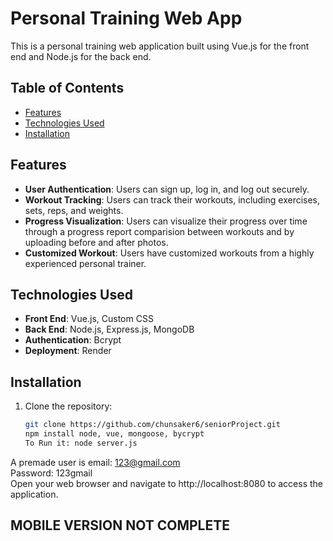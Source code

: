 # Personal Training Web App

This is a personal training web application built using Vue.js for the front end and Node.js for the back end.

## Table of Contents

- [Features](#features)
- [Technologies Used](#technologies-used)
- [Installation](#installation)

## Features

- **User Authentication**: Users can sign up, log in, and log out securely.
- **Workout Tracking**: Users can track their workouts, including exercises, sets, reps, and weights.
- **Progress Visualization**: Users can visualize their progress over time through a progress report comparision between workouts and by uploading before and after photos.
- **Customized Workout**: Users have customized workouts from a highly experienced personal trainer.

## Technologies Used

- **Front End**: Vue.js, Custom CSS
- **Back End**: Node.js, Express.js, MongoDB
- **Authentication**: Bcrypt
- **Deployment**: Render

## Installation
1. Clone the repository:

   ```bash
   git clone https://github.com/chunsaker6/seniorProject.git
   npm install node, vue, mongoose, bycrypt
   To Run it: node server.js
A premade user is email: 123@gmail.com <br>
Password: 123gmail <br>
Open your web browser and navigate to http://localhost:8080 to access the application.

## MOBILE VERSION NOT COMPLETE
   
